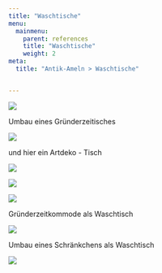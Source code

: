 ```yaml
---
title: "Waschtische"
menu:
  mainmenu:
    parent: references
    title: "Waschtische"
    weight: 2
meta:
  title: "Antik-Ameln > Waschtische"


---
```

![](/img/Waschtisch%20(600%20x%20450).jpg.jpg)

Umbau eines Gründerzeitisches   

![](/img/DSC_0212.jpg)

und hier ein Artdeko - Tisch

![](/img/IMG_20140128_114735.jpg)

![](/img/IMG_20140125_113421.jpg)

![](/img/IMG_20140128_114657.jpg)

Gründerzeitkommode als Waschtisch

![](/img/20170421_111349.jpg)

Umbau eines Schränkchens als Waschtisch

![](/img/waschtisch.JPG)